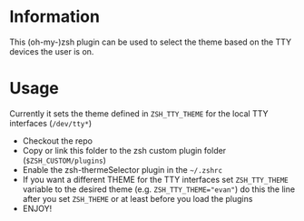 # Information
This (oh-my-)zsh plugin can be used to select the theme based on the TTY devices the user is on.

# Usage
Currently it sets the theme defined in `ZSH_TTY_THEME` for the local TTY interfaces (`/dev/tty*`)

- Checkout the repo
- Copy or link this folder to the zsh custom plugin folder (`$ZSH_CUSTOM/plugins`)
- Enable the zsh-thermeSelector plugin in the `~/.zshrc`
- If you want a different THEME for the TTY interfaces set `ZSH_TTY_THEME` variable to the desired theme (e.g. `ZSH_TTY_THEME="evan"`) do this the line after you set `ZSH_THEME` or at least before you load the plugins
- ENJOY!

